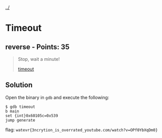 [../](../../)

# Timeout

## reverse - Points: 35

> Stop, wait a minute!
>
> [timeout](timeout)

## Solution

Open the binary in `gdb` and execute the following:

	$ gdb timeout
	b main
	set {int}0x60105c=0x539
	jump generate

flag: `watevr{3ncrytion_is_overrated_youtube.com/watch?v=OPf0YbXqDm0}`